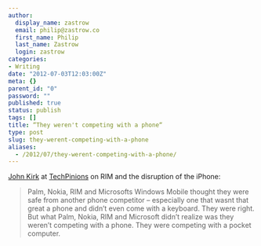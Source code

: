 ```yaml
---
author:
  display_name: zastrow
  email: philip@zastrow.co
  first_name: Philip
  last_name: Zastrow
  login: zastrow
categories:
- Writing
date: "2012-07-03T12:03:00Z"
meta: {}
parent_id: "0"
password: ""
published: true
status: publish
tags: []
title: “They weren't competing with a phone“
type: post
slug: they-werent-competing-with-a-phone
aliases:
  - /2012/07/they-werent-competing-with-a-phone/
---
```

<p><a href="http://techpinions.com/author/johnkirk">John Kirk</a> at <a href="http://techpinions.com/">TechPinions</a> on RIM and the disruption of the iPhone:</p>
<blockquote><p>Palm, Nokia, RIM and Microsofts Windows Mobile thought they were safe from another phone competitor – especially one that wasnt that great a phone and didn’t even come with a keyboard. They were right. But what Palm, Nokia, RIM and Microsoft didn’t realize was they weren’t competing with a phone. They were competing with a pocket computer.</p></blockquote>
